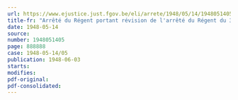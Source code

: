 ```yaml
---
url: https://www.ejustice.just.fgov.be/eli/arrete/1948/05/14/1948051405/justel
title-fr: "Arrêté du Régent portant révision de l'arrêté du Régent du 30 décembre 1947, fixant le tarif des droits à percevoir aux passages d'eau établis sur les voies navigables gérées par l'Etat et non obligatoirement exploites au moyen d'embarcations à vapeur ou à moteur"
date: 1948-05-14
source:
number: 1948051405
page: 888888
case: 1948-05-14/05
publication: 1948-06-03
starts:
modifies:
pdf-original:
pdf-consolidated:
---
```


